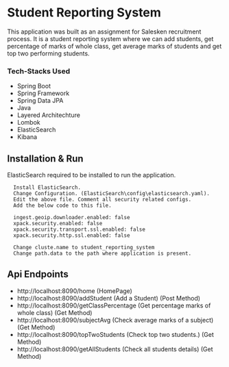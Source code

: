 <h1>Student Reporting System</h1>

This application was built as an assignment for Salesken recruitment process. It is a student reporting system where we can add students, get percentage of marks of whole class, get average marks of students and get top two performing students.

### Tech-Stacks Used
- Spring Boot
- Spring Framework
- Spring Data JPA
- Java
- Layered Architechture
- Lombok
- ElasticSearch
- Kibana

## Installation & Run 
ElasticSearch required to be installed to run the application.
````
  Install ElasticSearch.
  Change Configuration. (ElasticSearch\config\elasticsearch.yaml).
  Edit the above file. Comment all security related configs.
  Add the below code to this file.

  ingest.geoip.downloader.enabled: false
  xpack.security.enabled: false
  xpack.security.transport.ssl.enabled: false
  xpack.security.http.ssl.enabled: false

  Change cluste.name to student_reporting_system
  Change path.data to the path where application is present.

````

<h2>Api Endpoints</h2>

* http://localhost:8090/home       (HomePage)
* http://localhost:8090/addStudent  (Add a Student) (Post Method)
* http://localhost:8090/getClassPercentage    (Get percentage marks of whole class) (Get Method)
* http://localhost:8090/subjectAvg   (Check average marks of a subject) (Get Method)
* http://localhost:8090/topTwoStudents   (Check top two students.) (Get Method)
* http://localhost:8090/getAllStudents    (Check all students details) (Get Method)


